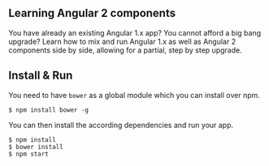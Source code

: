 Learning Angular 2 components
---

You have already an existing Angular 1.x app? You cannot afford a big bang upgrade? Learn how to mix and run Angular 1.x as well as Angular 2 components side by side, allowing for a partial, step by step upgrade.

## Install & Run

You need to have `bower` as a global module which you can install over npm.

```
$ npm install bower -g
```

You can then install the according dependencies and run your app.

```
$ npm install
$ bower install
$ npm start
```
